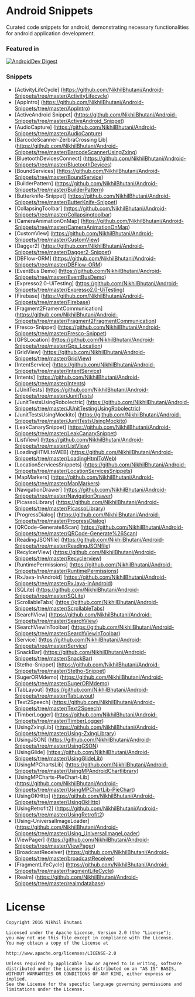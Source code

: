 # Android Snippets

Curated code snippets for android, demonstrating necessary functionalities for android application development.

### Featured in
[![AndroidDev Digest](https://img.shields.io/badge/AndroidDev%20Digest-%23109-red.svg)](https://www.androiddevdigest.com/digest-109/)

### Snippets

- [ActivityLifeCycle] (https://github.com/NikhilBhutani/Android-Snippets/tree/master/ActivityLifecycle)
- [AppIntro] (https://github.com/NikhilBhutani/Android-Snippets/tree/master/AppIntro)
- [ActiveAndroid Snippet] (https://github.com/NikhilBhutani/Android-Snippets/tree/master/ActiveAndroid_Snippet)
- [AudioCapture] (https://github.com/NikhilBhutani/Android-Snippets/tree/master/AudioCapture)
- [BarcodeScanner-ZerbraCrossing Lib] (https://github.com/NikhilBhutani/Android-Snippets/tree/master/BarcodeScannerUsingZxing)
- [BluetoothDevicesConnect] (https://github.com/NikhilBhutani/Android-Snippets/tree/master/BluetoothDevices)
- [BoundServices] (https://github.com/NikhilBhutani/Android-Snippets/tree/master/BoundService)
- [BuilderPattern] (https://github.com/NikhilBhutani/Android-Snippets/tree/master/BuilderPattern)
- [Butterknife-Snippet] (https://github.com/NikhilBhutani/Android-Snippets/tree/master/ButterKnife-Snippet)
- [CollapsingToolbar] (https://github.com/NikhilBhutani/Android-Snippets/tree/master/Collapsingtoolbar)
- [CameraAnimationOnMap] (https://github.com/NikhilBhutani/Android-Snippets/tree/master/CameraAnimationOnMap)
- [CustomView] (https://github.com/NikhilBhutani/Android-Snippets/tree/master/CustomView)
- [Dagger2] (https://github.com/NikhilBhutani/Android-Snippets/tree/master/Dagger2-Snippet)
- [DBFlow-ORM] (https://github.com/NikhilBhutani/Android-Snippets/tree/master/DBFlow-ORM)
- [EventBus Demo] (https://github.com/NikhilBhutani/Android-Snippets/tree/master/EventBusDemo)
- [Expresso2.0-UiTesting] (https://github.com/NikhilBhutani/Android-Snippets/tree/master/Expresso2.0-UiTesting)
- [Firebase] (https://github.com/NikhilBhutani/Android-Snippets/tree/master/Firebase)
- [Fragment2FramentCommunication] (https://github.com/NikhilBhutani/Android-Snippets/tree/master/Fragment2FragmentCommunication)
- [Fresco-Snippet] (https://github.com/NikhilBhutani/Android-Snippets/tree/master/Fresco-Snippet)
- [GPSLocation] (https://github.com/NikhilBhutani/Android-Snippets/tree/master/Gps_Location)
- [GridView] (https://github.com/NikhilBhutani/Android-Snippets/tree/master/GridView)
- [IntentService] (https://github.com/NikhilBhutani/Android-Snippets/tree/master/IntentService)
- [Intents] (https://github.com/NikhilBhutani/Android-Snippets/tree/master/Intents)
- [JUnitTests] (https://github.com/NikhilBhutani/Android-Snippets/tree/master/JunitTests)
- [JunitTestsUsingRobolectric] (https://github.com/NikhilBhutani/Android-Snippets/tree/master/JUnitTestingUsingRobolectric)
- [JunitTestsUsingMockito] (https://github.com/NikhilBhutani/Android-Snippets/tree/master/JunitTestsUsingMockito)
- [LeakCanarySnippet] (https://github.com/NikhilBhutani/Android-Snippets/tree/master/LeakCanarySnippet)
- [ListView] (https://github.com/NikhilBhutani/Android-Snippets/tree/master/ListView)
- [LoadingHTMLtoWEB] (https://github.com/NikhilBhutani/Android-Snippets/tree/master/LoadingHtmlToWeb)
- [LocationServicesSnippets] (https://github.com/NikhilBhutani/Android-Snippets/tree/master/LocationServicesSnippets)
- [MapMarkers] (https://github.com/NikhilBhutani/Android-Snippets/tree/master/MapMarkers)
- [NavigationDrawer] (https://github.com/NikhilBhutani/Android-Snippets/tree/master/NavigationDrawer)
- [PicassoLibrary] (https://github.com/NikhilBhutani/Android-Snippets/tree/master/PicassoLibrary)
- [ProgressDialog] (https://github.com/NikhilBhutani/Android-Snippets/tree/master/ProgressDialog)
- [QRCode-Generate&Scan] (https://github.com/NikhilBhutani/Android-Snippets/tree/master/QRCode-Generate%26Scan)
- [ReadingJSONfile] (https://github.com/NikhilBhutani/Android-Snippets/tree/master/ReadingJSONfile)
- [RecylcerView] (https://github.com/NikhilBhutani/Android-Snippets/tree/master/Recyclerview)
- [RuntimePermissions] (https://github.com/NikhilBhutani/Android-Snippets/tree/master/RuntimePermissions)
- [RxJava-InAndroid] (https://github.com/NikhilBhutani/Android-Snippets/tree/master/RxJava-InAndroid)
- [SQLite] (https://github.com/NikhilBhutani/Android-Snippets/tree/master/SQLite)
- [ScrollableTabs] (https://github.com/NikhilBhutani/Android-Snippets/tree/master/ScrollableTabs)
- [SearchView] (https://github.com/NikhilBhutani/Android-Snippets/tree/master/SearchView)
- [SearchViewInToolbar] (https://github.com/NikhilBhutani/Android-Snippets/tree/master/SearchViewInToolbar)
- [Service] (https://github.com/NikhilBhutani/Android-Snippets/tree/master/Service)
- [SnackBar] (https://github.com/NikhilBhutani/Android-Snippets/tree/master/SnackBar)
- [Stetho-Snippet] (https://github.com/NikhilBhutani/Android-Snippets/tree/master/Stetho-Snippet)
- [SugerORMdemo] (https://github.com/NikhilBhutani/Android-Snippets/tree/master/SugerORMdemo)
- [TabLayout] (https://github.com/NikhilBhutani/Android-Snippets/tree/master/TabLayout)
- [Text2Speech] (https://github.com/NikhilBhutani/Android-Snippets/tree/master/Text2Speech)
- [TimberLogger] (https://github.com/NikhilBhutani/Android-Snippets/tree/master/TimberLogger)
- [UsingZxingLib] (https://github.com/NikhilBhutani/Android-Snippets/tree/master/Using-ZxingLibrary)
- [UsingJSON] (https://github.com/NikhilBhutani/Android-Snippets/tree/master/UsingGSON)
- [UsingGlide] (https://github.com/NikhilBhutani/Android-Snippets/tree/master/UsingGlideLib)
- [UsingMPChartsLib] (https://github.com/NikhilBhutani/Android-Snippets/tree/master/UsingMPAndroidChartlibrary)
- [UsingMPCharts-PieChart-Lib] (https://github.com/NikhilBhutani/Android-Snippets/tree/master/UsingMPChartLib-PieChart)
- [UsingOKHttp] (https://github.com/NikhilBhutani/Android-Snippets/tree/master/UsingOkHttp)
- [UsingRetrofit2] (https://github.com/NikhilBhutani/Android-Snippets/tree/master/UsingRetrofit2)
- [Using-UniversalImageLoader] (https://github.com/NikhilBhutani/Android-Snippets/tree/master/Using_UniversalImageLoader)
- [ViewPager] (https://github.com/NikhilBhutani/Android-Snippets/tree/master/ViewPager)
- [BroadcastReceiver] (https://github.com/NikhilBhutani/Android-Snippets/tree/master/broadcastReceiver)
- [FragmentLifeCycle] (https://github.com/NikhilBhutani/Android-Snippets/tree/master/fragmentLifeCycle)
- [Realm] (https://github.com/NikhilBhutani/Android-Snippets/tree/master/realmdatabase)
 


# License

    Copyright 2016 Nikhil Bhutani

    Licensed under the Apache License, Version 2.0 (the "License");
    you may not use this file except in compliance with the License.
    You may obtain a copy of the License at

    http://www.apache.org/licenses/LICENSE-2.0

    Unless required by applicable law or agreed to in writing, software
    distributed under the License is distributed on an "AS IS" BASIS,
    WITHOUT WARRANTIES OR CONDITIONS OF ANY KIND, either express or implied.
    See the License for the specific language governing permissions and
    limitations under the License.
